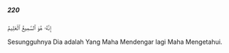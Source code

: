##### 220

<span class="ayah">إِنَّهُۥ هُوَ ٱلسَّمِيعُ ٱلْعَلِيمُ</span>

<span class="ayah_translation">Sesungguhnya Dia adalah Yang Maha Mendengar lagi Maha Mengetahui.</span>
